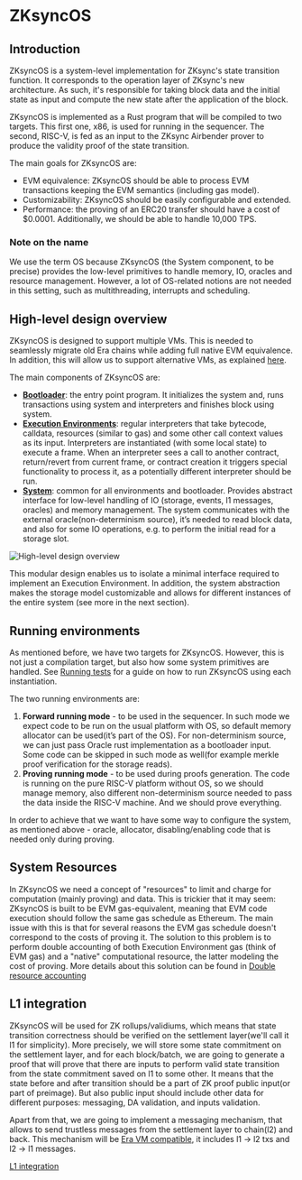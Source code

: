 # ZKsyncOS

## Introduction

ZKsyncOS is a system-level implementation for ZKsync's state transition function. It corresponds to the operation layer of ZKsync's new architecture. As such, it's responsible for taking block data and the initial state as input and compute the new state after the application of the block.

ZKsyncOS is implemented as a Rust program that will be compiled to two targets. This first one, x86, is used for running in the sequencer. The second, RISC-V, is fed as an input to the ZKsync Airbender prover to produce the validity proof of the state transition.

The main goals for ZKsyncOS are:

- EVM equivalence: ZKsyncOS should be able to process EVM transactions keeping the EVM semantics (including gas model).
- Customizability: ZKsyncOS should be easily configurable and extended.
- Performance: the proving of an ERC20 transfer should have a cost of $0.0001. Additionally, we should be able to handle 10,000 TPS.

### Note on the name

We use the term OS because ZKsyncOS (the System component, to be precise) provides the low-level primitives to handle memory, IO, oracles and resource management. However, a lot of OS-related notions are not needed in this setting, such as multithreading, interrupts and scheduling.

## High-level design overview

ZKsyncOS is designed to support multiple VMs. This is needed to seamlessly migrate old Era chains while adding full native EVM equivalence. In addition, this will allow us to support alternative VMs, as explained [here](./execution_environments/execution_environments.md).

The main components of ZKsyncOS are:

- [**Bootloader**](./bootloader/bootloader.md): the entry point program. It initializes the system and, runs transactions using system and interpreters and finishes block using system.
- [**Execution Environments**](./execution_environments/execution_environments.md): regular interpreters that take bytecode, calldata, resources (similar to gas) and some other call context values as its input.
Interpreters are instantiated (with some local state) to execute a frame. When an interpreter sees a call to another contract, return/revert from current frame, or contract creation it triggers special functionality to process it, as a potentially different interpreter should be run.
- [**System**](./system/system.md): common for all environments and bootloader. Provides abstract interface for low-level handling of
 IO (storage, events, l1 messages, oracles) and memory management. The system communicates with the external oracle(non-determinism source), it’s needed to read block data, and also for some IO operations, e.g. to perform the initial read for a storage slot.

![High-level design overview](figs/design_overview.svg)

This modular design enables us to isolate a minimal interface required to implement an Execution Environment. In addition, the system abstraction makes the storage model customizable and allows for different instances of the entire system (see more in the next section).

## Running environments

As mentioned before, we have two targets for ZKsyncOS. However, this is not just a compilation target, but also how some system primitives are handled. See [Running tests](./running_tests.md) for a guide on how to run ZKsyncOS using each instantiation.

The two running environments are:

1. **Forward running mode** - to be used in the sequencer. In such mode we expect code to be run on the usual platform with OS, so default memory allocator can be used(it’s part of the OS). For non-determinism source, we can just pass Oracle rust implementation as a bootloader input. Some code can be skipped in such mode as well(for example merkle proof verification for the storage reads).
2. **Proving running mode** - to be used during proofs generation. The code is running on the pure RISC-V platform without OS, so we should manage memory, also different non-determinism source needed to pass the data inside the RISC-V machine. And we should prove everything.

In order to achieve that we want to have some way to configure the system, as mentioned above - oracle, allocator, disabling/enabling code that is needed only during proving.

## System Resources

In ZKsyncOS we need a concept of "resources" to limit and charge for computation (mainly proving) and data.
This is trickier that it may seem: ZKsyncOS is built to be EVM gas-equivalent, meaning that EVM code execution should follow the same gas schedule as Ethereum. The main issue with this is that for several reasons the EVM gas schedule doesn't correspond to the costs of proving it. The solution to this problem is to perform double accounting of both Execution Environment gas (think of EVM gas) and a "native" computational resource, the latter modeling the cost of proving. More details about this solution can be found in [Double resource accounting](./double_resource_accounting.md)

## L1 integration

ZKsyncOS will be used for ZK rollups/validiums, which means that state transition correctness should be verified on the settlement layer(we'll call it l1 for simplicity).
More precisely, we will store some state commitment on the settlement layer, and for each block/batch, we are going to generate a proof that will prove that there are inputs to perform valid state transition from the state commitment saved on l1 to some other.
It means that the state before and after transition should be a part of ZK proof public input(or part of preimage). But also public input should include other data for different purposes: messaging, DA validation, and inputs validation.

Apart from that, we are going to implement a messaging mechanism, that allows to send trustless messages from the settlement layer to chain(l2) and back.
This mechanism will be [Era VM compatible](https://docs.zksync.io/zksync-protocol/rollup/l1_l2_communication), it includes l1 -> l2 txs and l2 -> l1 messages.

[L1 integration](l1_integration.md)
